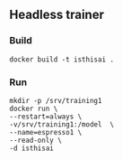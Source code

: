 
## Headless trainer

### Build
```console
docker build -t isthisai .
```

### Run
```console
mkdir -p /srv/training1
docker run \
--restart=always \
-v/srv/training1:/model  \
--name=espresso1 \
--read-only \
-d isthisai 
```
